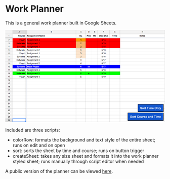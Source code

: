 # Work Planner

This is a general work planner built in Google Sheets.

![planner](https://raw.githubusercontent.com/aaronabf/sheet-planner/master/preview.png)

Included are three scripts:
 * colorRow: formats the background and text style of the entire sheet; runs on edit and on open
 * sort: sorts the sheet by time and course; runs on button trigger
 * createSheet: takes any size sheet and formats it into the work planner styled sheet; runs manually through script editor when needed

A public version of the planner can be viewed [here](https://docs.google.com/spreadsheets/d/14HAGYY7y4bk4GIw061x_fn2V26LHOyFemlNglxK7p_g/edit?usp=sharing).
